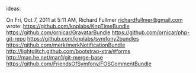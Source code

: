 ideas:

On Fri, Oct 7, 2011 at 5:11 AM, Richard Fullmer <richardfullmer@gmail.com> wrote:
https://github.com/knplabs/KnpTimeBundle
https://github.com/ornicar/GravatarBundle
https://github.com/ornicar/php-git-repo
https://github.com/knplabs/symfony2bundles
https://github.com/merk/merkNotificationBundle
http://lightglitch.github.com/bootstrap-xtra/#forms
http://man.he.net/man1/git-merge-base
https://github.com/FriendsOfSymfony/FOSCommentBundle
